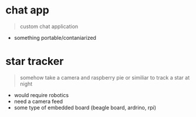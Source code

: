 
# chat app
> custom chat application
  * something portable/contaniarized
  
  
# star tracker
> somehow take a camera and raspberry pie or similiar to track a star at night
 * would require robotics
 * need a camera feed
 * some type of embedded board (beagle board, ardrino, rpi)
